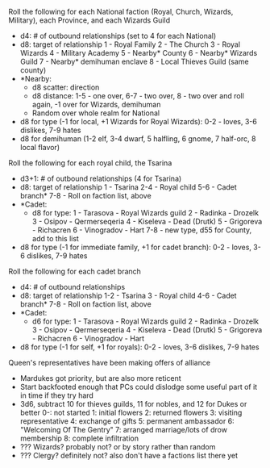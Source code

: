 Roll the following for each National faction (Royal, Church, Wizards, Military), each Province, and each Wizards Guild
- d4: # of outbound relationships (set to 4 for each National)
- d8: target of relationship
  1 - Royal Family
  2 - The Church
  3 - Royal Wizards
  4 - Military Academy
  5 - Nearby* County
  6 - Nearby* Wizards Guild
  7 - Nearby* demihuman enclave
  8 - Local Thieves Guild (same county)
- *Nearby:
  - d8 scatter: direction
  - d8 distance: 1-5 - one over, 6-7 - two over, 8 - two over and roll again, -1 over for Wizards, demihuman
  - Random over whole realm for National
- d8 for type (-1 for local, +1 Wizards for Royal Wizards): 0-2 - loves, 3-6 dislikes, 7-9 hates
- d8 for demihuman (1-2 elf, 3-4 dwarf, 5 halfling, 6 gnome, 7 half-orc, 8 local flavor)
 

Roll the following for each royal child, the Tsarina
- d3+1: # of outbound relationships (4 for Tsarina)
- d8: target of relationship
  1   - Tsarina
  2-4 - Royal child
  5-6 - Cadet branch*
  7-8 - Roll on faction list, above
- *Cadet:
  - d8 for type:
    1 - Tarasova - Royal Wizards guild
    2 - Radinka - Drozelk
    3 - Osipov - Qermerseqeria
    4 - Kiseleva - Dead (Drutk)
    5 - Grigoreva - Richacren
    6 - Vinogradov - Hart
    7-8 - new type, d55 for County, add to this list
- d8 for type (-1 for immediate family, +1 for cadet branch): 0-2 - loves, 3-6 dislikes, 7-9 hates

Roll the following for each cadet branch
- d4: # of outbound relationships
- d8: target of relationship
  1-2 - Tsarina
  3   - Royal child
  4-6 - Cadet branch*
  7-8 - Roll on faction list, above
- *Cadet:
  - d6 for type:
    1 - Tarasova - Royal Wizards guild
    2 - Radinka - Drozelk
    3 - Osipov - Qermerseqeria
    4 - Kiseleva - Dead (Drutk)
    5 - Grigoreva - Richacren
    6 - Vinogradov - Hart
- d8 for type (-1 for self, +1 for royals): 0-2 - loves, 3-6 dislikes, 7-9 hates



Queen's representatives have been making offers of alliance
- Mardukes got priority, but are also more reticent
- Start backfooted enough that PCs could dislodge some useful part of it in time if they try hard
- 3d6, subtract 10 for thieves guilds, 11 for nobles, and 12 for Dukes or better
  0-: not started
  1: initial flowers
  2: returned flowers
  3: visiting representative
  4: exchange of gifts
  5: permanent ambassador
  6: "Welcoming Of The Gentry"
  7: arranged marriage/lots of drow membership
  8: complete infiltration
- ??? Wizards? probably not? or by story rather than random
- ??? Clergy? definitely not? also don't have a factions list there yet
